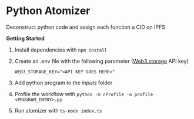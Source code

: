 # Python Atomizer

Deconstruct python code and assign each function a CID on IPFS

**Getting Started**

1. Install dependencies with `npm install`
2. Create an .env file with the following parameter ([Web3.storage](https://web3.storage/) API key)

   ```plaintext
   WEB3_STORAGE_KEY="<API KEY GOES HERE>"
   ```
3. Add python program to the *inputs* folder
4. Profile the workflow with `python -m cProfile -o profile <PROGRAM_ENTRY>.py`
5. Run atomizer with `ts-node index.ts`
